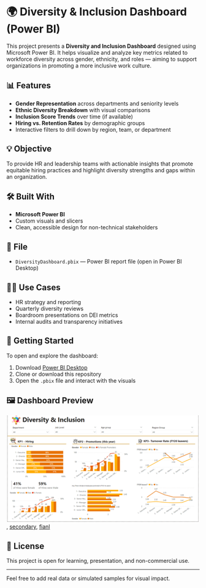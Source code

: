 
# 🌍 Diversity & Inclusion Dashboard (Power BI)

This project presents a **Diversity and Inclusion Dashboard** designed using Microsoft Power BI. It helps visualize and analyze key metrics related to workforce diversity across gender, ethnicity, and roles — aiming to support organizations in promoting a more inclusive work culture.

## 📊 Features

- **Gender Representation** across departments and seniority levels  
- **Ethnic Diversity Breakdown** with visual comparisons  
- **Inclusion Score Trends** over time (if available)  
- **Hiring vs. Retention Rates** by demographic groups  
- Interactive filters to drill down by region, team, or department  

## 💡 Objective

To provide HR and leadership teams with actionable insights that promote equitable hiring practices and highlight diversity strengths and gaps within an organization.

## 🛠 Built With

- **Microsoft Power BI**
- Custom visuals and slicers
- Clean, accessible design for non-technical stakeholders

## 📁 File

- `DiversityDashboard.pbix` — Power BI report file (open in Power BI Desktop)

## 🧑‍💼 Use Cases

- HR strategy and reporting  
- Quarterly diversity reviews  
- Boardroom presentations on DEI metrics  
- Internal audits and transparency initiatives  

## 🚀 Getting Started

To open and explore the dashboard:
1. Download [Power BI Desktop](https://powerbi.microsoft.com/desktop)
2. Clone or download this repository
3. Open the `.pbix` file and interact with the visuals

## 🖼️ Dashboard Preview

![Main dashboard view](assets/screenshot1.png), [secondary](assets/screenshot2.png), [fianl](assets/screenshot.png) 


## 📝 License

This project is open for learning, presentation, and non-commercial use.

---

Feel free to add real data or simulated samples for visual impact.
